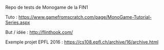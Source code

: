 Repo de tests de Monogame de la FIN1

Tuto : https://www.gamefromscratch.com/page/MonoGame-Tutorial-Series.aspx

But / idée : http://flinthook.com/

Exemple projet EPFL 2016 : https://cs108.epfl.ch/archive/16/archive.html
